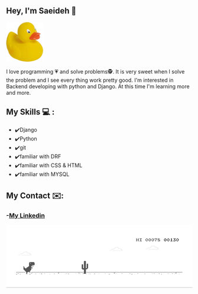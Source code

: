 ## Hey, I'm Saeideh &#128075;
![tell your problem to duck](duck_2.png)

I love programming &#128151; and solve problems&#128373;. It is very sweet when I solve the problem and I see every thing work pretty good. I'm interested in Backend developing with python and Django. At this time I'm learning more and more.

## My Skills &#128187; :
+ &#10004;&#65039;Django
+ &#10004;&#65039;Python
+ &#10004;&#65039;git
+ &#10004;&#65039;familiar with DRF
+ &#10004;&#65039;familiar with CSS & HTML
+ &#10004;&#65039;familiar with MYSQL

## My Contact &#9993;&#65039;:
### -[My Linkedin](https://linkedin.com/in/saeideh-eslamian/)


![tell your problem to duck](dino.gif)
